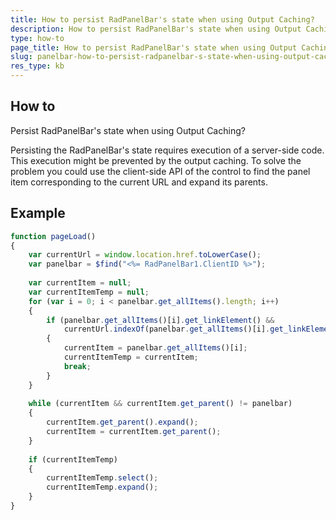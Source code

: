 ```yaml
---
title: How to persist RadPanelBar's state when using Output Caching?
description: How to persist RadPanelBar's state when using Output Caching?. Check it now!
type: how-to
page_title: How to persist RadPanelBar's state when using Output Caching?
slug: panelbar-how-to-persist-radpanelbar-s-state-when-using-output-caching-
res_type: kb
---
```

   
## How to

Persist RadPanelBar's state when using Output Caching?
   

Persisting the RadPanelBar's state requires execution of a server-side code. This execution might be prevented by the output caching. To solve the problem you could use the client-side API of the control to find the panel item corresponding to the current URL and expand its parents.   
   
   
## Example  
   
````JavaScript
function pageLoad() 
{ 
    var currentUrl = window.location.href.toLowerCase();      
    var panelbar = $find("<%= RadPanelBar1.ClientID %>");      
 
    var currentItem = null;      
    var currentItemTemp = null; 
    for (var i = 0; i < panelbar.get_allItems().length; i++)      
    {      
        if (panelbar.get_allItems()[i].get_linkElement() &&      
            currentUrl.indexOf(panelbar.get_allItems()[i].get_linkElement().href.toLowerCase()) > -1)      
        {      
            currentItem = panelbar.get_allItems()[i];   
            currentItemTemp = currentItem;    
            break;      
        }      
    }      
        
    while (currentItem && currentItem.get_parent() != panelbar)      
    {      
        currentItem.get_parent().expand();      
        currentItem = currentItem.get_parent();      
    }      
 
    if (currentItemTemp)      
    {      
        currentItemTemp.select();      
        currentItemTemp.expand();      
    }                       
}   
````

 